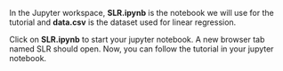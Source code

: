 In the Jupyter workspace, **SLR.ipynb** is the notebook we will use for the tutorial and **data.csv** is the dataset used for linear regression.

Click on **SLR.ipynb** to start your jupyter notebook. A new browser tab named SLR should open. Now, you can follow the tutorial in your jupyter notebook.